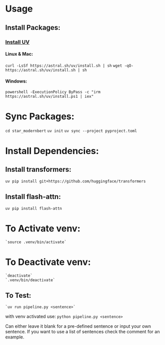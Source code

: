 # Usage

## Install Packages:
### [Install UV](https://docs.astral.sh/uv/getting-started/installation/)
#### Linux & Mac:
`curl -LsSf https://astral.sh/uv/install.sh | sh`
`wget -qO- https://astral.sh/uv/install.sh | sh`
#### Windows:
`powershell -ExecutionPolicy ByPass -c "irm https://astral.sh/uv/install.ps1 | iex"`

# Sync Packages: 
`cd star_modernbert`
`uv init`
`uv sync --project pyproject.toml`

# Install Dependencies:
## Install transformers:
`uv pip install git+https://github.com/huggingface/transformers`
## Install flash-attn:
`uv pip install flash-attn`

# To Activate venv:
    `source .venv/bin/activate`

# To Deactivate venv:
    `deactivate`
    `.venv/bin/deactivate`

## To Test:
    `uv run pipeline.py <sentence>`
with venv activated use:
    `python pipeline.py <sentence>`

Can either leave it blank for a pre-defined sentence or input your own sentence.
If you want to use a list of sentences check the comment for an example. 

    

